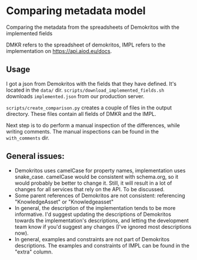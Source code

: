 # Comparing metadata model

Comparing the metadata from the spreadsheets of Demokritos with the implemented fields

DMKR refers to the spreadsheet of demokritos, IMPL refers to the implementation on 
https://api.aiod.eu/docs.

## Usage

I got a json from Demokritos with the fields that they have defined. It's located in the `data/` 
dir. `scripts/download_implemented_fields.sh` downloads `implemented.json` from our production 
server.

`scripts/create_comparison.py` creates a couple of files in the output directory. These files 
contain all fields of DMKR and the IMPL. 

Next step is to do perform a manual inspection of the differences, while writing comments. The 
manual inspections can be found in the `with_comments` dir.


## General issues:
- Demokritos uses camelCase for property names, implementation uses snake_case. camelCase would 
  be consistent with schema.org, so it would probably be better to change it. Still, it will 
  result in a lot of changes for all services that rely on the API. To be discussed.
- Some parent references of Demokritos are not consistent: referencing "KnowledgeAsset" or 
  "Knowledgeasset"
- In general, the description of the implementation tends to be more informative. I'd suggest 
  updating the descriptions of Demokritos towards the implementation's descriptions, and letting 
  the development team know if you'd suggest any changes (I've ignored most descriptions now).
- In general, examples and constraints are not part of Demokritos descriptions. The examples and 
  constraints of IMPL can be found in the "extra" column.
